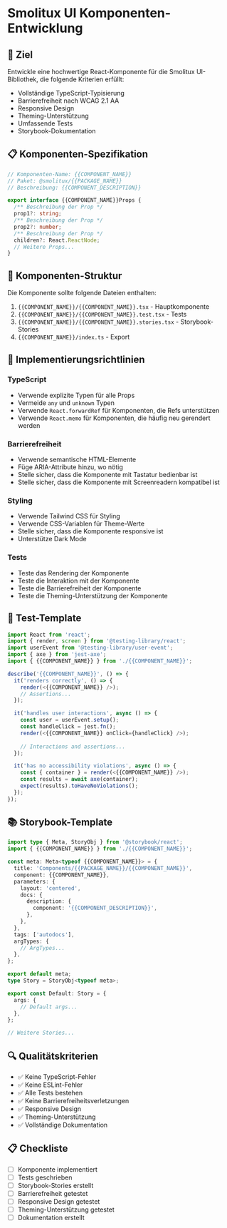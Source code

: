# Smolitux UI Komponenten-Entwicklung

## 🎯 Ziel

Entwickle eine hochwertige React-Komponente für die Smolitux UI-Bibliothek, die folgende Kriterien erfüllt:

- Vollständige TypeScript-Typisierung
- Barrierefreiheit nach WCAG 2.1 AA
- Responsive Design
- Theming-Unterstützung
- Umfassende Tests
- Storybook-Dokumentation

## 📋 Komponenten-Spezifikation

```typescript
// Komponenten-Name: {{COMPONENT_NAME}}
// Paket: @smolitux/{{PACKAGE_NAME}}
// Beschreibung: {{COMPONENT_DESCRIPTION}}

export interface {{COMPONENT_NAME}}Props {
  /** Beschreibung der Prop */
  prop1?: string;
  /** Beschreibung der Prop */
  prop2?: number;
  /** Beschreibung der Prop */
  children?: React.ReactNode;
  // Weitere Props...
}
```

## 🧩 Komponenten-Struktur

Die Komponente sollte folgende Dateien enthalten:

1. `{{COMPONENT_NAME}}/{{COMPONENT_NAME}}.tsx` - Hauptkomponente
2. `{{COMPONENT_NAME}}/{{COMPONENT_NAME}}.test.tsx` - Tests
3. `{{COMPONENT_NAME}}/{{COMPONENT_NAME}}.stories.tsx` - Storybook-Stories
4. `{{COMPONENT_NAME}}/index.ts` - Export

## 📝 Implementierungsrichtlinien

### TypeScript

- Verwende explizite Typen für alle Props
- Vermeide `any` und `unknown` Typen
- Verwende `React.forwardRef` für Komponenten, die Refs unterstützen
- Verwende `React.memo` für Komponenten, die häufig neu gerendert werden

### Barrierefreiheit

- Verwende semantische HTML-Elemente
- Füge ARIA-Attribute hinzu, wo nötig
- Stelle sicher, dass die Komponente mit Tastatur bedienbar ist
- Stelle sicher, dass die Komponente mit Screenreadern kompatibel ist

### Styling

- Verwende Tailwind CSS für Styling
- Verwende CSS-Variablen für Theme-Werte
- Stelle sicher, dass die Komponente responsive ist
- Unterstütze Dark Mode

### Tests

- Teste das Rendering der Komponente
- Teste die Interaktion mit der Komponente
- Teste die Barrierefreiheit der Komponente
- Teste die Theming-Unterstützung der Komponente

## 🧪 Test-Template

```typescript
import React from 'react';
import { render, screen } from '@testing-library/react';
import userEvent from '@testing-library/user-event';
import { axe } from 'jest-axe';
import { {{COMPONENT_NAME}} } from './{{COMPONENT_NAME}}';

describe('{{COMPONENT_NAME}}', () => {
  it('renders correctly', () => {
    render(<{{COMPONENT_NAME}} />);
    // Assertions...
  });

  it('handles user interactions', async () => {
    const user = userEvent.setup();
    const handleClick = jest.fn();
    render(<{{COMPONENT_NAME}} onClick={handleClick} />);
    
    // Interactions and assertions...
  });

  it('has no accessibility violations', async () => {
    const { container } = render(<{{COMPONENT_NAME}} />);
    const results = await axe(container);
    expect(results).toHaveNoViolations();
  });
});
```

## 📚 Storybook-Template

```typescript
import type { Meta, StoryObj } from '@storybook/react';
import { {{COMPONENT_NAME}} } from './{{COMPONENT_NAME}}';

const meta: Meta<typeof {{COMPONENT_NAME}}> = {
  title: 'Components/{{PACKAGE_NAME}}/{{COMPONENT_NAME}}',
  component: {{COMPONENT_NAME}},
  parameters: {
    layout: 'centered',
    docs: {
      description: {
        component: '{{COMPONENT_DESCRIPTION}}',
      },
    },
  },
  tags: ['autodocs'],
  argTypes: {
    // ArgTypes...
  },
};

export default meta;
type Story = StoryObj<typeof meta>;

export const Default: Story = {
  args: {
    // Default args...
  },
};

// Weitere Stories...
```

## 🔍 Qualitätskriterien

- ✅ Keine TypeScript-Fehler
- ✅ Keine ESLint-Fehler
- ✅ Alle Tests bestehen
- ✅ Keine Barrierefreiheitsverletzungen
- ✅ Responsive Design
- ✅ Theming-Unterstützung
- ✅ Vollständige Dokumentation

## 📋 Checkliste

- [ ] Komponente implementiert
- [ ] Tests geschrieben
- [ ] Storybook-Stories erstellt
- [ ] Barrierefreiheit getestet
- [ ] Responsive Design getestet
- [ ] Theming-Unterstützung getestet
- [ ] Dokumentation erstellt